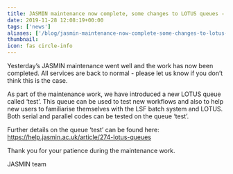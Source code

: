 ```yaml
---
title: JASMIN maintenance now complete, some changes to LOTUS queues - please read
date: 2019-11-28 12:08:19+00:00
tags: ['news']
aliases: ['/blog/jasmin-maintenance-now-complete-some-changes-to-lotus-queues-please-read']
thumbnail: 
icon: fas circle-info
---
```

Yesterday’s JASMIN maintenance went well and the work has now been completed. All services are back to normal - please let us know if you don’t think this is the case.


As part of the maintenance work, we have introduced a new LOTUS queue called ‘test’. This queue can be used to test new workflows and also to help new users to familiarise themselves with the LSF batch system and LOTUS. Both serial and parallel codes can be tested on the queue ‘test’.


Further details on the queue ‘test’ can be found here: <https://help.jasmin.ac.uk/article/274-lotus-queues>


Thank you for your patience during the maintenance work.


JASMIN team

